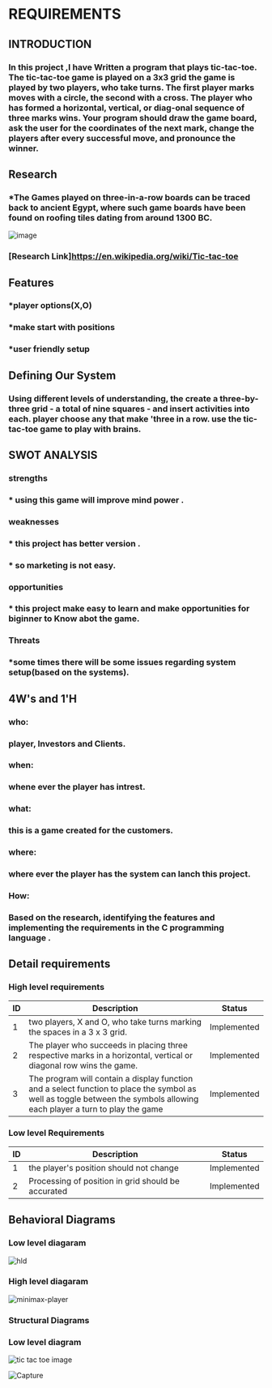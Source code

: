 
# REQUIREMENTS
## INTRODUCTION
 ### In this project ,I have Written a program that plays tic-tac-toe. The tic-tac-toe game is played on a 3x3 grid the game is played by two players, who take turns. The first player marks moves with a circle, the second with a cross. The player who has formed a horizontal, vertical, or diag-onal sequence of three marks wins. Your program should draw the game board, ask the user for the coordinates of the next mark, change the players after every successful move, and pronounce the winner.

## Research
### *The Games played on three-in-a-row boards can be traced back to ancient Egypt, where such game boards have been found on roofing tiles dating from around 1300 BC.
![image](https://user-images.githubusercontent.com/94224310/142769471-2f764e2e-88dc-42b4-b2f4-a87c9f42567c.png)
### [Research Link]https://en.wikipedia.org/wiki/Tic-tac-toe

##  Features 

### *player options(X,O) 

### *make start with positions 

### *user friendly setup 


## Defining Our System
###    Using different levels of understanding, the create a three-by-three grid - a total of nine squares - and insert activities into each. player choose any that make 'three in a row. use the tic-tac-toe game to play with brains.
     
    
## SWOT ANALYSIS

### strengths

### * using this game will improve mind power .

### weaknesses

### * this project has better version .

### * so marketing is not easy.

### opportunities

### * this project make easy to learn and make opportunities for biginner to Know abot the game.

### Threats

### *some times there will be some issues regarding system setup(based on the systems).


## 4W's and 1'H

### who:
  ### player, Investors and Clients.
   
### when:
  ### whene ever the player has intrest.
   
### what:
  ### this is a game created for the customers.
   
### where:
  ### where ever the player has the system can lanch this project.
   
### How:
 ### Based on the research, identifying the features and implementing the requirements in the C programming language .
   
   
## Detail requirements

### High level requirements
| ID | Description | Status |
|----|-------------|--------|
| 1 | two players, X and O, who take turns marking the spaces in a 3 x 3 grid. | Implemented |
| 2 | The player who succeeds in placing three respective marks in a horizontal, vertical or diagonal row wins the game.| Implemented |
| 3 | The program will contain a display function and a select function to place the symbol as well as toggle between the symbols allowing each player a turn to play the game | Implemented |


### Low level Requirements
| ID | Description | Status |
|----|-------------|--------|
| 1 | the player's position should not change| Implemented |
| 2 | Processing of position in grid should be accurated | Implemented |





## Behavioral Diagrams 
### Low level diagaram
![hld](https://user-images.githubusercontent.com/94224310/142772562-30d59d3e-9b5d-40e9-96e0-a8b5f71fbac9.PNG)


### High level diagaram
![minimax-player](https://user-images.githubusercontent.com/94224310/143223828-7473cc74-bf91-4ef9-924c-caf8978770c1.png)


### Structural Diagrams
### Low level diagram
![tic tac toe image](https://user-images.githubusercontent.com/94224310/142990065-f8018624-c7e9-4df3-9cf9-f451cab3ca6f.PNG)

![Capture](https://user-images.githubusercontent.com/94224310/143224091-0b8ae762-6ff1-476d-bee4-10ce2e7ffd0d.PNG)

